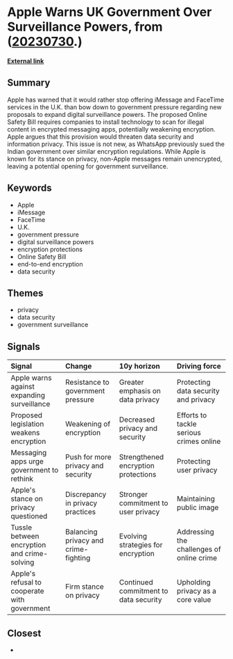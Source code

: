 # __Apple Warns UK Government Over Surveillance Powers__, from ([20230730](https://kghosh.substack.com/p/20230730).)

__[External link](https://thehackernews.com/2023/07/apple-threatens-to-pull-imessage-and.html?utm_source=danielmiessler.com&utm_medium=newsletter&utm_campaign=unsupervised-learning-no-391)__



## Summary

Apple has warned that it would rather stop offering iMessage and FaceTime services in the U.K. than bow down to government pressure regarding new proposals to expand digital surveillance powers. The proposed Online Safety Bill requires companies to install technology to scan for illegal content in encrypted messaging apps, potentially weakening encryption. Apple argues that this provision would threaten data security and information privacy. This issue is not new, as WhatsApp previously sued the Indian government over similar encryption regulations. While Apple is known for its stance on privacy, non-Apple messages remain unencrypted, leaving a potential opening for government surveillance.

## Keywords

* Apple
* iMessage
* FaceTime
* U.K.
* government pressure
* digital surveillance powers
* encryption protections
* Online Safety Bill
* end-to-end encryption
* data security

## Themes

* privacy
* data security
* government surveillance

## Signals

| Signal                                       | Change                               | 10y horizon                           | Driving force                             |
|:---------------------------------------------|:-------------------------------------|:--------------------------------------|:------------------------------------------|
| Apple warns against expanding surveillance   | Resistance to government pressure    | Greater emphasis on data privacy      | Protecting data security and privacy      |
| Proposed legislation weakens encryption      | Weakening of encryption              | Decreased privacy and security        | Efforts to tackle serious crimes online   |
| Messaging apps urge government to rethink    | Push for more privacy and security   | Strengthened encryption protections   | Protecting user privacy                   |
| Apple's stance on privacy questioned         | Discrepancy in privacy practices     | Stronger commitment to user privacy   | Maintaining public image                  |
| Tussle between encryption and crime-solving  | Balancing privacy and crime-fighting | Evolving strategies for encryption    | Addressing the challenges of online crime |
| Apple's refusal to cooperate with government | Firm stance on privacy               | Continued commitment to data security | Upholding privacy as a core value         |

## Closest

* 